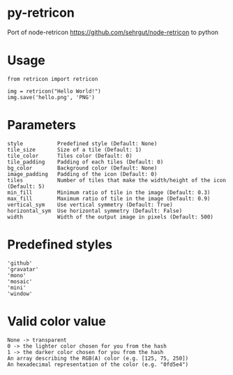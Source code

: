 py-retricon
===========

Port of node-retricon https://github.com/sehrgut/node-retricon to python

Usage
=====

    from retricon import retricon
    
    img = retricon("Hello World!")
    img.save('hello.png', 'PNG')

Parameters
==========

    style           Predefined style (Default: None)
    tile_size       Size of a tile (Default: 1)
    tile_color      Tiles color (Default: 0)
    tile_padding    Padding of each tiles (Default: 0)
    bg_color        Background color (Default: None)
    image_padding   Padding of the icon (Default: 0)
    tiles           Number of tiles that make the width/height of the icon (Default: 5)
    min_fill        Minimum ratio of tile in the image (Default: 0.3)
    max_fill        Maximum ratio of tile in the image (Default: 0.9)
    vertical_sym    Use vertical symmetry (Default: True)
    horizontal_sym  Use horizontal symmetry (Default: False)
    width           Width of the output image in pixels (Default: 500)

Predefined styles
=================

    'github'
    'gravatar'
    'mono'
    'mosaic'
    'mini'
    'window'


Valid color value
=================

    None -> transparent
    0 -> the lighter color chosen for you from the hash
    1 -> the darker color chosen for you from the hash
    An array describing the RGB(A) color (e.g. [125, 75, 250])
    An hexadecimal representation of the color (e.g. "0fd5e4")